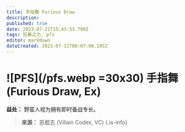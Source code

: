 ```yaml
---
title: 手指舞 Furious Draw
description: 
published: true
date: 2023-07-21T15:43:53.790Z
tags: 狂暴之力, pfs
editor: markdown
dateCreated: 2023-07-11T00:07:08.195Z
---
```


# ![PFS](/pfs.webp =30x30) 手指舞 (Furious Draw, Ex)

**益处：** 野蛮人视为拥有即时备战专长。

> **来源：** 恶棍志 (Villain Codex, VC)
{.is-info}
